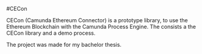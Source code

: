 #CECon

CECon (Camunda Ethereum Connector) is a prototype library, to use the Ethereum Blockchain with the Camunda Process Engine.
The consists a the CECon library and a demo process.

The project was made for my bachelor thesis.
